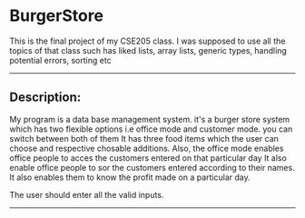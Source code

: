 # BurgerStore
This is the final project of my CSE205 class. I was supposed to use all the topics of that class such has liked lists, array lists, generic types, handling potential errors, sorting etc 

---
## Description: ##
My program is a data base management system. it's a burger store system which has two flexible
options i.e office mode and customer mode. you can switch between both of them
It has three food items which the user can choose and respective chosable additions. Also,
the office mode enables office people to acces the customers entered on that particular day
It also enable office people to sor the customers entered according to their names.
It also enables them to know the profit made on a particular day.

The user should enter all the valid inputs.

---
